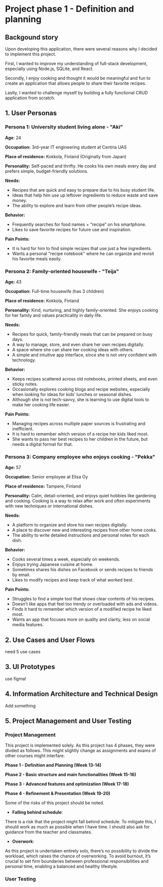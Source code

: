 # Project phase 1 - Definition and planning

## Backgound story
Upon developing this application, there were several reasons why I decided to implement this project.

First, I wanted to improve my understanding of full-stack development, especially using Node.js, SQLite, and React.

Secondly, I enjoy cooking and thought it would be meaningful and fun to create an application that allows people to share their favorite recipes.

Lastly, I wanted to challenge myself by building a fully functional CRUD application from scratch.

## 1. User Personas

### Persona 1: University student living alone - "Aki"

**Age**: 24

**Occupation:** 3rd-year IT engineering student at Centria UAS

**Place of residence:** Kokkola, Finland (Originally from Japan)

**Personality:** Self-paced and thrifty. He cooks his own meals every day and prefers simple, budget-friendly solutions.

**Needs:**
- Recipes that are quick and easy to prepare due to his busy student life.
- Ideas that help him use up leftover ingredients to reduce waste and save money.
- The ability to explore and learn from other people’s recipe ideas.

**Behavior:**
- Frequently searches for food names + “recipe” on his smartphone.
- Likes to save favorite recipes for future use and inspiration.

**Pain Points:**
- It is hard for him to find simple recipes that use just a few ingredients.
- Wants a personal "recipe notebook" where he can organize and revisit his favorite meals easily.


### Persona 2: Family-oriented housewife - "Teija"

**Age:** 43

**Occupation:** Full-time housewife (has 3 children)

**Place of residence:** Kokkola, Finland

**Personality:** Kind, nurturing, and highly family-oriented. She enjoys cooking for her family and values practicality in daily life.

**Needs:**
- Recipes for quick, family-friendly meals that can be prepared on busy days.
- A way to manage, store, and even share her own recipes digitally.
- A space where she can share her cooking ideas with others.
- A simple and intuitive app interface, since she is not very confident with technology.

**Behavior:**
- Keeps recipes scattered across old notebooks, printed sheets, and even sticky notes.
- Occasionally explores cooking blogs and recipe websites, especially when looking for ideas for kids’ lunches or seasonal dishes.
- Although she is not tech-savvy, she is learning to use digital tools to make her cooking life easier.

**Pain Points:**
- Managing recipes across multiple paper sources is frustrating and inefficient.
- It is hard to remember which version of a recipe her kids liked most.
- She wants to pass her best recipes to her children in the future, but needs a digital format for that.


### Persona 3: Company employee who enjoys cooking - "Pekka"

**Age:** 57

**Occupation:** Senior employee at Elisa Oy 

**Place of residence:** Tampere, Finland

**Personality:** Calm, detail-oriented, and enjoys quiet hobbies like gardening and cooking. Cooking is a way to relax after work and often experiments with new techniques or international dishes.

**Needs:**
- A platform to organize and store his own recipes digitally.
- A place to discover new and interesting recipes from other home cooks.
- The ability to write detailed instructions and personal notes for each dish.

**Behavior:**
- Cooks several times a week, especially on weekends.
- Enjoys trying Japanese cuisine at home.
- Sometimes shares his dishes on Facebook or sends recipes to friends by email.
- Likes to modify recipes and keep track of what worked best.

**Pain Points:**
- Struggles to find a simple tool that shows clear contents of his recipes.
- Doesn’t like apps that feel too trendy or overloaded with ads and videos.
- Finds it hard to remember which version of a modified recipe he liked most.
- Wants an app that focuses more on quality and clarity, less on social media features.


## 2. Use Cases and User Flows

need 5 use cases

## 3. UI Prototypes

use figma!

## 4. Information Architecture and Technical Design

Add something

## 5. Project Management and User Testing

### Project Management

This project is implemented solely. As this project has 4 phases, they were divded as follows.
This might slightly change as assignments and exams of other courses might interfare.

**Phase 1 - Definition and Planning (Week 13-14)**


**Phase 2 - Basic structure and main functionalities (Week 15-16)**


**Phase 3 - Advanced features and optimization (Week 17-18)**


**Phase 4 - Refinement & Presentation (Week 19-20)**


Some of the risks of this project should be noted.
- **Falling behind schedule**:
  
There is a risk that the project might fall behind schedule. To mitigate this, I should work as much as possible when I have time. I should also ask for guidance from the teacher and classmates.
- **Overwork**:

As this project is undertaken entirely solo, there’s no possibility to divide the workload, which raises the chance of overworking. To avoid burnout, it’s crucial to set firm boundaries between professional responsibilities and personal time, enabling a balanced and healthy lifestyle.

### User Testing
